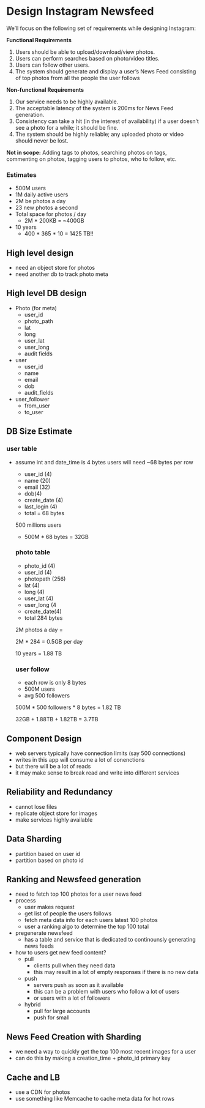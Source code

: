 # Design Instagram Newsfeed

We’ll focus on the following set of requirements while designing Instagram:

**Functional Requirements**

1. Users should be able to upload/download/view photos.
2. Users can perform searches based on photo/video titles.
3. Users can follow other users.
4. The system should generate and display a user’s News Feed consisting of top photos from all the people the user follows

**Non-functional Requirements**

1. Our service needs to be highly available.
2. The acceptable latency of the system is 200ms for News Feed generation.
3. Consistency can take a hit (in the interest of availability) if a user doesn’t see a photo for a while; it should be fine.
4. The system should be highly reliable; any uploaded photo or video should never be lost.

**Not in scope:** Adding tags to photos, searching photos on tags, commenting on photos, tagging users to photos, who to follow, etc.

### Estimates

- 500M users
- 1M daily active users
- 2M be photos a day
- 23 new photos a second
- Total space for photos / day
    - 2M * 200KB = ~400GB
- 10 years
    - 400 * 365 * 10 = 1425 TB!!
    

## High level design

- need an object store for photos
- need another db to track photo meta

## High level DB design

- Photo (for meta)
    - user_id
    - photo_path
    - lat
    - long
    - user_lat
    - user_long
    - audit fields
- user
    - user_id
    - name
    - email
    - dob
    - audit_fields
- user_follower
    - from_user
    - to_user

## DB Size Estimate

### user table

- assume int and date_time is 4 bytes users will need ~68 bytes per row
    - user_id (4)
    - name (20)
    - email (32)
    - dob(4)
    - create_date (4)
    - last_login (4)
    - total = 68 bytes
    
    500 millions users
    
    - 500M * 68 bytes = 32GB
    
    ### photo table
    
    - photo_id (4)
    - user_id (4)
    - photopath (256)
    - lat (4)
    - long (4)
    - user_lat (4)
    - user_long (4
    - create_date(4)
    - total 284 bytes
    
    2M photos a day = 
    
    2M * 284 = 0.5GB per day
    
    10 years = 1.88 TB
    
    ### user follow
    
    - each row is only 8 bytes
    - 500M users
    - avg 500 followers
    
    500M * 500 followers * 8 bytes = 1.82 TB
    
    32GB + 1.88TB + 1.82TB = 3.7TB
    

## Component Design

- web servers typically have connection limits (say 500 connections)
- writes in this app will consume a lot of conenctions
- but there will be a lot of reads
- it may make sense to break read and write into different services

## Reliability and Redundancy

- cannot lose files
- replicate object store for images
- make services highly available

## Data Sharding

- partition based on user id
- partition based on photo id

## Ranking and Newsfeed generation

- need to fetch top 100 photos for a user news feed
- process
    - user makes request
    - get list of people the users follows
    - fetch meta data info for each users latest 100 photos
    - user a ranking algo to determine the top 100 total
- pregenerate newsfeed
    - has a table and service that is dedicated to continounsly generating news feeds
- how to users get new feed content?
    - pull
        - clients pull when they need data
        - this may result in a lot of empty responses if there is no new data
    - push
        - servers push as soon as it available
        - this can be a problem with users who follow a lot of users
        - or users with a lot of followers
    - hybrid
        - pull for large accounts
        - push for small
        

## News Feed Creation with Sharding

- we need a way to quickly get the top 100 most recent images for a user
- can do this by making a creation_time + photo_id primary key

## Cache and LB

- use a CDN for photos
- use something like Memcache to cache meta data for hot rows